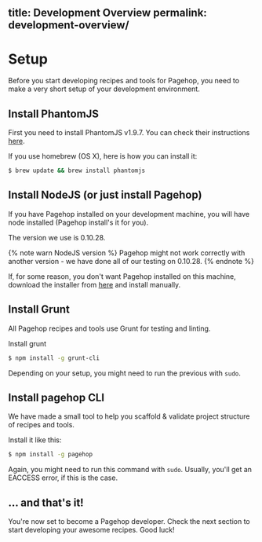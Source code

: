 title: Development Overview
permalink: development-overview/
---
# Setup

Before you start developing recipes and tools for Pagehop, you need to make a very short setup of your development environment.

## Install PhantomJS

First you need to install PhantomJS v1.9.7. You can check their instructions [here](http://phantomjs.org/download.html).

If you use homebrew (OS X), here is how you can install it:

```bash
$ brew update && brew install phantomjs
```

## Install NodeJS (or just install Pagehop)

If you have Pagehop installed on your development machine, you will have node installed (Pagehop install's it for you).

The version we use is 0.10.28.

{% note warn NodeJS version %}
Pagehop might not work correctly with another version - we have done all of our testing on 0.10.28.
{% endnote %}

If, for some reason, you don't want Pagehop installed on this machine, download the installer from [here](http://nodejs.org/dist/v0.10.28/node-v0.10.28.pkg) and install manually.

## Install Grunt

All Pagehop recipes and tools use Grunt for testing and linting.

Install grunt 

``` bash
$ npm install -g grunt-cli
```

Depending on your setup, you might need to run the previous with `sudo`.

## Install pagehop CLI

We have made a small tool to help you scaffold & validate project structure of recipes and tools.

Install it like this:

``` bash
$ npm install -g pagehop
```

Again, you might need to run this command with `sudo`. Usually, you'll get an EACCESS error, if this is the case.

## ... and that's it!

You're now set to become a Pagehop developer. Check the next section to start developing your awesome recipes. Good luck!